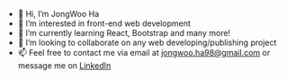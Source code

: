 - 👋 Hi, I’m JongWoo Ha
- 👀 I’m interested in front-end web development
- 🌱 I’m currently learning React, Bootstrap and many more!
- 💞️ I’m looking to collaborate on any web developing/publishing project
- 📫 Feel free to contact me via email at jongwoo.ha98@gmail.com or message me on [LinkedIn](https://www.linkedin.com/in/jongwooha)

<!---
jongwooha98/jongwooha98 is a ✨ special ✨ repository because its `README.md` (this file) appears on your GitHub profile.
You can click the Preview link to take a look at your changes.
--->

